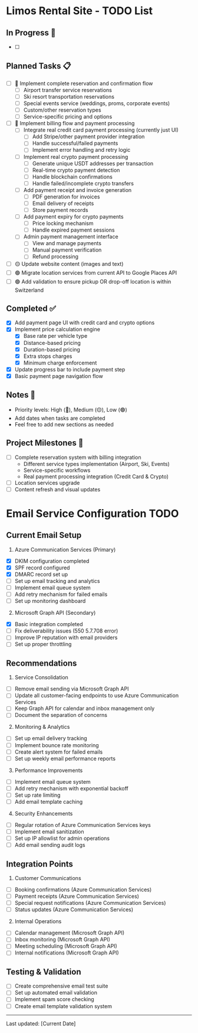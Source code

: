 # Limos Rental Site - TODO List

## In Progress 🚧
- [ ] 

## Planned Tasks 📋
- [ ] 🔴 Implement complete reservation and confirmation flow
    - [ ] Airport transfer service reservations
    - [ ] Ski resort transportation reservations
    - [ ] Special events service (weddings, proms, corporate events)
    - [ ] Custom/other reservation types
    - [ ] Service-specific pricing and options
- [ ] 🔴 Implement billing flow and payment processing
    - [ ] Integrate real credit card payment processing (currently just UI)
        - [ ] Add Stripe/other payment provider integration
        - [ ] Handle successful/failed payments
        - [ ] Implement error handling and retry logic
    - [ ] Implement real crypto payment processing
        - [ ] Generate unique USDT addresses per transaction
        - [ ] Real-time crypto payment detection
        - [ ] Handle blockchain confirmations
        - [ ] Handle failed/incomplete crypto transfers
    - [ ] Add payment receipt and invoice generation
        - [ ] PDF generation for invoices
        - [ ] Email delivery of receipts
        - [ ] Store payment records
    - [ ] Add payment expiry for crypto payments
        - [ ] Price locking mechanism
        - [ ] Handle expired payment sessions
    - [ ] Admin payment management interface
        - [ ] View and manage payments
        - [ ] Manual payment verification
        - [ ] Refund processing
- [ ] 🟡 Update website content (images and text)
- [ ] 🟢 Migrate location services from current API to Google Places API
- [ ] 🟢 Add validation to ensure pickup OR drop-off location is within Switzerland

## Completed ✅
- [x] Add payment page UI with credit card and crypto options
- [x] Implement price calculation engine
    - [x] Base rate per vehicle type
    - [x] Distance-based pricing
    - [x] Duration-based pricing
    - [x] Extra stops charges
    - [x] Minimum charge enforcement
- [x] Update progress bar to include payment step
- [x] Basic payment page navigation flow

## Notes 📝
- Priority levels: High (🔴), Medium (🟡), Low (🟢)
- Add dates when tasks are completed
- Feel free to add new sections as needed

## Project Milestones 🎯
- [ ] Complete reservation system with billing integration
    - Different service types implementation (Airport, Ski, Events)
    - Service-specific workflows
    - Real payment processing integration (Credit Card & Crypto)
- [ ] Location services upgrade
- [ ] Content refresh and visual updates

# Email Service Configuration TODO

## Current Email Setup
1. Azure Communication Services (Primary)
- [x] DKIM configuration completed
- [x] SPF record configured
- [x] DMARC record set up
- [ ] Set up email tracking and analytics
- [ ] Implement email queue system
- [ ] Add retry mechanism for failed emails
- [ ] Set up monitoring dashboard

2. Microsoft Graph API (Secondary)
- [x] Basic integration completed
- [ ] Fix deliverability issues (550 5.7.708 error)
- [ ] Improve IP reputation with email providers
- [ ] Set up proper throttling

## Recommendations
1. Service Consolidation
- [ ] Remove email sending via Microsoft Graph API
- [ ] Update all customer-facing endpoints to use Azure Communication Services
- [ ] Keep Graph API for calendar and inbox management only
- [ ] Document the separation of concerns

2. Monitoring & Analytics
- [ ] Set up email delivery tracking
- [ ] Implement bounce rate monitoring
- [ ] Create alert system for failed emails
- [ ] Set up weekly email performance reports

3. Performance Improvements
- [ ] Implement email queue system
- [ ] Add retry mechanism with exponential backoff
- [ ] Set up rate limiting
- [ ] Add email template caching

4. Security Enhancements
- [ ] Regular rotation of Azure Communication Services keys
- [ ] Implement email sanitization
- [ ] Set up IP allowlist for admin operations
- [ ] Add email sending audit logs

## Integration Points
1. Customer Communications
- [ ] Booking confirmations (Azure Communication Services)
- [ ] Payment receipts (Azure Communication Services)
- [ ] Special request notifications (Azure Communication Services)
- [ ] Status updates (Azure Communication Services)

2. Internal Operations
- [ ] Calendar management (Microsoft Graph API)
- [ ] Inbox monitoring (Microsoft Graph API)
- [ ] Meeting scheduling (Microsoft Graph API)
- [ ] Internal notifications (Microsoft Graph API)

## Testing & Validation
- [ ] Create comprehensive email test suite
- [ ] Set up automated email validation
- [ ] Implement spam score checking
- [ ] Create email template validation system

---
Last updated: [Current Date]
